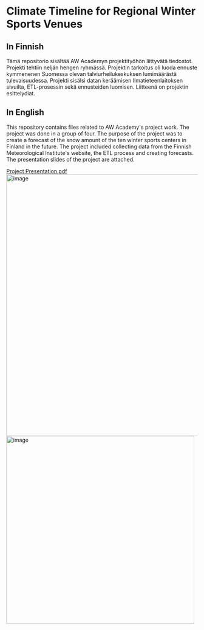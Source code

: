 # Climate Timeline for Regional Winter Sports Venues

## In Finnish
Tämä repositorio sisältää AW Academyn projektityöhön liittyvätä tiedostot. Projekti tehtiin neljän hengen ryhmässä. Projektin tarkoitus oli luoda ennuste kymmenenen Suomessa olevan talviurheilukeskuksen lumimäärästä tulevaisuudessa. Projekti sisälsi datan keräämisen Ilmatieteenlaitoksen sivuilta, ETL-prosessin sekä ennusteiden luomisen. Liitteenä on projektin esittelydiat.

## In English
This repository contains files related to AW Academy's project work. The project was done in a group of four. The purpose of the project was to create a forecast of the snow amount of the ten winter sports centers in Finland in the future. The project included collecting data from the Finnish Meteorological Institute's website, the ETL process and creating forecasts. The presentation slides of the project are attached.

[Project Presentation.pdf](https://github.com/jussiiih/Climate-Timeline-for-Regional-Winter-Sports-Venues/files/14975483/Project.Presentation.pdf)
<img width="689" alt="image" src="https://github.com/jussiiih/Climate-Timeline-for-Regional-Winter-Sports-Venues/assets/107620116/9ea5ace9-1d89-4b27-9c16-a4b2de2f0c7a">
<img width="495" alt="image" src="https://github.com/jussiiih/Climate-Timeline-for-Regional-Winter-Sports-Venues/assets/107620116/62970d46-8cfd-4f62-bbd4-829653698a90">


